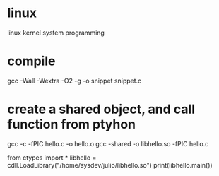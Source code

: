 # linux
linux kernel system programming

# compile
gcc -Wall -Wextra -O2 -g -o snippet snippet.c


# create a shared object, and call function from ptyhon
gcc -c -fPIC hello.c -o hello.o
gcc -shared -o libhello.so -fPIC hello.c

from ctypes import *
libhello = cdll.LoadLibrary("/home/sysdev/julio/libhello.so")
print(libhello.main())
